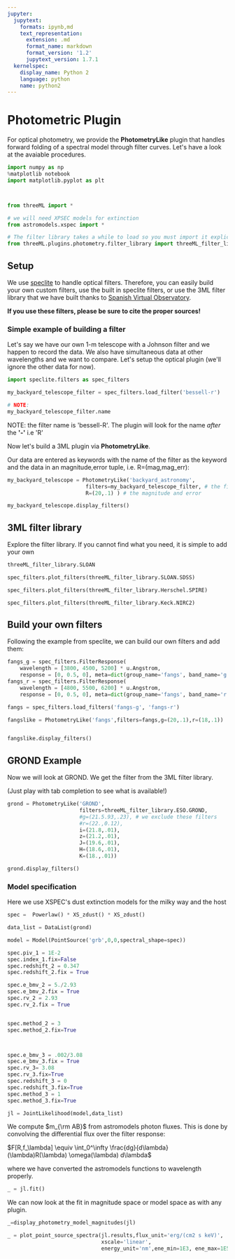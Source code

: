 ```yaml
---
jupyter:
  jupytext:
    formats: ipynb,md
    text_representation:
      extension: .md
      format_name: markdown
      format_version: '1.2'
      jupytext_version: 1.7.1
  kernelspec:
    display_name: Python 2
    language: python
    name: python2
---
```


# Photometric Plugin

For optical photometry, we provide the **PhotometryLike** plugin that handles forward folding of a spectral model through filter curves. Let's have a look at the avaiable procedures.



```python
import numpy as np
%matplotlib notebook
import matplotlib.pyplot as plt



from threeML import *

# we will need XPSEC models for extinction
from astromodels.xspec import *

# The filter library takes a while to load so you must import it explicitly..
from threeML.plugins.photometry.filter_library import threeML_filter_library
```

## Setup

We use [speclite](http://speclite.readthedocs.io/en/latest/ ) to handle optical filters.
Therefore, you can easily build your own custom filters, use the built in speclite filters, or use the 3ML filter library that we have built thanks to [Spanish Virtual Observatory](http://svo.cab.inta-csic.es/main/index.php). 

**If you use these filters, please be sure to cite the proper sources!**

### Simple example of building a filter
Let's say we have our own 1-m telescope with a Johnson filter and we happen to record the data. We also have simultaneous data at other wavelengths and we want to compare. Let's setup the optical plugin (we'll ignore the other data for now).



```python
import speclite.filters as spec_filters

my_backyard_telescope_filter = spec_filters.load_filter('bessell-r')

# NOTE:
my_backyard_telescope_filter.name
```

<!-- #region -->
NOTE: the filter name is 'bessell-R'. The plugin will look for the name *after* the **'-'** i.e 'R'


Now let's build a 3ML plugin via **PhotometryLike**. 

Our data are entered as keywords with the name of the filter as the keyword and the data in an magnitude,error tuple, i.e. R=(mag,mag_err):
<!-- #endregion -->

```python
my_backyard_telescope = PhotometryLike('backyard_astronomy',
                         filters=my_backyard_telescope_filter, # the filter
                         R=(20,.1) ) # the magnitude and error

my_backyard_telescope.display_filters()
```

## 3ML filter library
Explore the filter library. If you cannot find what you need, it is simple to add your own


```python
threeML_filter_library.SLOAN
```

```python
spec_filters.plot_filters(threeML_filter_library.SLOAN.SDSS)
```

```python
spec_filters.plot_filters(threeML_filter_library.Herschel.SPIRE)
```

```python
spec_filters.plot_filters(threeML_filter_library.Keck.NIRC2)
```

## Build your own filters

Following the example from speclite, we can build our own filters and add them:

```python
fangs_g = spec_filters.FilterResponse(
    wavelength = [3800, 4500, 5200] * u.Angstrom,
    response = [0, 0.5, 0], meta=dict(group_name='fangs', band_name='g'))
fangs_r = spec_filters.FilterResponse(
    wavelength = [4800, 5500, 6200] * u.Angstrom,
    response = [0, 0.5, 0], meta=dict(group_name='fangs', band_name='r'))

fangs = spec_filters.load_filters('fangs-g', 'fangs-r')

fangslike = PhotometryLike('fangs',filters=fangs,g=(20,.1),r=(18,.1))


fangslike.display_filters()
```

## GROND Example

Now we will look at GROND. We get the filter from the 3ML filter library.

(Just play with tab completion to see what is available!)



```python
grond = PhotometryLike('GROND',
                       filters=threeML_filter_library.ESO.GROND,
                       #g=(21.5.93,.23), # we exclude these filters
                       #r=(22.,0.12),
                       i=(21.8,.01),
                       z=(21.2,.01),
                       J=(19.6,.01),
                       H=(18.6,.01),
                       K=(18.,.01))
```

```python
grond.display_filters()
```

### Model specification

Here we use XSPEC's dust extinction models for the milky way and the host 

```python
spec =  Powerlaw() * XS_zdust() * XS_zdust()

data_list = DataList(grond)

model = Model(PointSource('grb',0,0,spectral_shape=spec))

spec.piv_1 = 1E-2
spec.index_1.fix=False
spec.redshift_2 = 0.347
spec.redshift_2.fix = True

spec.e_bmv_2 = 5./2.93
spec.e_bmv_2.fix = True
spec.rv_2 = 2.93
spec.rv_2.fix = True


spec.method_2 = 3
spec.method_2.fix=True



spec.e_bmv_3 = .002/3.08
spec.e_bmv_3.fix = True
spec.rv_3= 3.08
spec.rv_3.fix=True
spec.redshift_3 = 0
spec.redshift_3.fix=True
spec.method_3 = 1
spec.method_3.fix=True

jl = JointLikelihood(model,data_list)

```

We compute $m_{\rm AB}$ from astromodels photon fluxes. This is done by convolving the differential flux over the filter response:

$F[R,f_\lambda] \equiv \int_0^\infty \frac{dg}{d\lambda}(\lambda)R(\lambda) \omega(\lambda) d\lambda$

where we have converted the astromodels functions to wavelength properly.

```python
_ = jl.fit()
```

We can now look at the fit in magnitude space or model space as with any plugin.


```python
_=display_photometry_model_magnitudes(jl)
```

```python
_ = plot_point_source_spectra(jl.results,flux_unit='erg/(cm2 s keV)',
                              xscale='linear',
                              energy_unit='nm',ene_min=1E3, ene_max=1E5, num_ene=200 )
```
